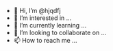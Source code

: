 - 👋 Hi, I’m @hjqdfj
- 👀 I’m interested in ...
- 🌱 I’m currently learning ...
- 💞️ I’m looking to collaborate on ...
- 📫 How to reach me ...

<!---
hjqdfj/hjqdfj is a ✨ special ✨ repository because its `README.md` (this file) appears on your GitHub profile.
You can click the Preview link to take a look at your changes.
--->

